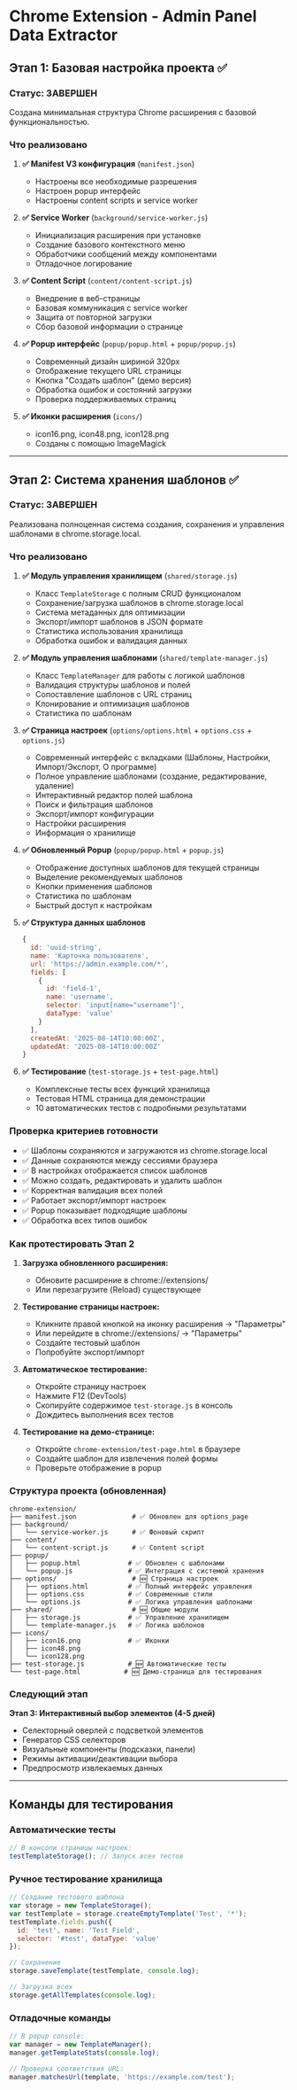 # Chrome Extension - Admin Panel Data Extractor

## Этап 1: Базовая настройка проекта ✅

### Статус: ЗАВЕРШЕН

Создана минимальная структура Chrome расширения с базовой функциональностью.

### Что реализовано

1. **✅ Manifest V3 конфигурация** (`manifest.json`)
   - Настроены все необходимые разрешения
   - Настроен popup интерфейс
   - Настроены content scripts и service worker

2. **✅ Service Worker** (`background/service-worker.js`)
   - Инициализация расширения при установке
   - Создание базового контекстного меню
   - Обработчики сообщений между компонентами
   - Отладочное логирование

3. **✅ Content Script** (`content/content-script.js`)
   - Внедрение в веб-страницы
   - Базовая коммуникация с service worker
   - Защита от повторной загрузки
   - Сбор базовой информации о странице

4. **✅ Popup интерфейс** (`popup/popup.html` + `popup/popup.js`)
   - Современный дизайн шириной 320px
   - Отображение текущего URL страницы
   - Кнопка "Создать шаблон" (демо версия)
   - Обработка ошибок и состояний загрузки
   - Проверка поддерживаемых страниц

5. **✅ Иконки расширения** (`icons/`)
   - icon16.png, icon48.png, icon128.png
   - Созданы с помощью ImageMagick

---

## Этап 2: Система хранения шаблонов ✅

### Статус: ЗАВЕРШЕН

Реализована полноценная система создания, сохранения и управления шаблонами в chrome.storage.local.

### Что реализовано

1. **✅ Модуль управления хранилищем** (`shared/storage.js`)
   - Класс `TemplateStorage` с полным CRUD функционалом
   - Сохранение/загрузка шаблонов в chrome.storage.local
   - Система метаданных для оптимизации
   - Экспорт/импорт шаблонов в JSON формате
   - Статистика использования хранилища
   - Обработка ошибок и валидация данных

2. **✅ Модуль управления шаблонами** (`shared/template-manager.js`)
   - Класс `TemplateManager` для работы с логикой шаблонов
   - Валидация структуры шаблонов и полей
   - Сопоставление шаблонов с URL страниц
   - Клонирование и оптимизация шаблонов
   - Статистика по шаблонам

3. **✅ Страница настроек** (`options/options.html` + `options.css` + `options.js`)
   - Современный интерфейс с вкладками (Шаблоны, Настройки, Импорт/Экспорт, О программе)
   - Полное управление шаблонами (создание, редактирование, удаление)
   - Интерактивный редактор полей шаблона
   - Поиск и фильтрация шаблонов
   - Экспорт/импорт конфигурации
   - Настройки расширения
   - Информация о хранилище

4. **✅ Обновленный Popup** (`popup/popup.html` + `popup.js`)
   - Отображение доступных шаблонов для текущей страницы
   - Выделение рекомендуемых шаблонов
   - Кнопки применения шаблонов
   - Статистика по шаблонам
   - Быстрый доступ к настройкам

5. **✅ Структура данных шаблонов**
   ```javascript
   {
     id: 'uuid-string',
     name: 'Карточка пользователя', 
     url: 'https://admin.example.com/*',
     fields: [
       {
         id: 'field-1',
         name: 'username',
         selector: 'input[name="username"]',
         dataType: 'value'
       }
     ],
     createdAt: '2025-08-14T10:00:00Z',
     updatedAt: '2025-08-14T10:00:00Z'
   }
   ```

6. **✅ Тестирование** (`test-storage.js` + `test-page.html`)
   - Комплексные тесты всех функций хранилища
   - Тестовая HTML страница для демонстрации
   - 10 автоматических тестов с подробными результатами

### Проверка критериев готовности

- ✅ Шаблоны сохраняются и загружаются из chrome.storage.local
- ✅ Данные сохраняются между сессиями браузера
- ✅ В настройках отображается список шаблонов
- ✅ Можно создать, редактировать и удалить шаблон
- ✅ Корректная валидация всех полей
- ✅ Работает экспорт/импорт настроек
- ✅ Popup показывает подходящие шаблоны
- ✅ Обработка всех типов ошибок

### Как протестировать Этап 2

1. **Загрузка обновленного расширения:**
   - Обновите расширение в chrome://extensions/
   - Или перезагрузите (Reload) существующее

2. **Тестирование страницы настроек:**
   - Кликните правой кнопкой на иконку расширения → "Параметры"
   - Или перейдите в chrome://extensions/ → "Параметры"
   - Создайте тестовый шаблон
   - Попробуйте экспорт/импорт

3. **Автоматическое тестирование:**
   - Откройте страницу настроек
   - Нажмите F12 (DevTools)
   - Скопируйте содержимое `test-storage.js` в консоль
   - Дождитесь выполнения всех тестов

4. **Тестирование на демо-странице:**
   - Откройте `chrome-extension/test-page.html` в браузере
   - Создайте шаблон для извлечения полей формы
   - Проверьте отображение в popup

### Структура проекта (обновленная)

```
chrome-extension/
├── manifest.json              # ✅ Обновлен для options_page
├── background/
│   └── service-worker.js      # ✅ Фоновый скрипт
├── content/
│   └── content-script.js      # ✅ Content script
├── popup/
│   ├── popup.html            # ✅ Обновлен с шаблонами
│   └── popup.js              # ✅ Интеграция с системой хранения
├── options/                   # 🆕 Страница настроек
│   ├── options.html          # ✅ Полный интерфейс управления  
│   ├── options.css           # ✅ Современные стили
│   └── options.js            # ✅ Логика управления шаблонами
├── shared/                    # 🆕 Общие модули
│   ├── storage.js            # ✅ Управление хранилищем
│   └── template-manager.js   # ✅ Логика шаблонов
├── icons/
│   ├── icon16.png            # ✅ Иконки
│   ├── icon48.png
│   └── icon128.png
├── test-storage.js           # 🆕 Автоматические тесты
└── test-page.html           # 🆕 Демо-страница для тестирования
```

### Следующий этап

**Этап 3: Интерактивный выбор элементов (4-5 дней)**
- Селекторный оверлей с подсветкой элементов
- Генератор CSS селекторов
- Визуальные компоненты (подсказки, панели)
- Режимы активации/деактивации выбора
- Предпросмотр извлекаемых данных

---

## Команды для тестирования

### Автоматические тесты
```javascript
// В консоли страницы настроек:
testTemplateStorage(); // Запуск всех тестов
```

### Ручное тестирование хранилища
```javascript
// Создание тестового шаблона
var storage = new TemplateStorage();
var testTemplate = storage.createEmptyTemplate('Test', '*');
testTemplate.fields.push({
  id: 'test', name: 'Test Field', 
  selector: '#test', dataType: 'value'
});

// Сохранение
storage.saveTemplate(testTemplate, console.log);

// Загрузка всех
storage.getAllTemplates(console.log);
```

### Отладочные команды
```javascript
// В popup console:
var manager = new TemplateManager();
manager.getTemplateStats(console.log);

// Проверка соответствия URL:
manager.matchesUrl(template, 'https://example.com/test');
```
